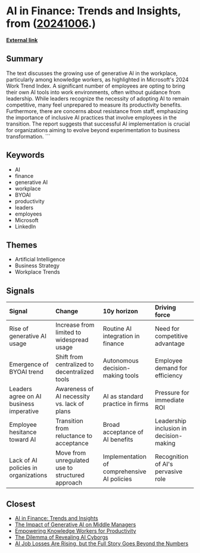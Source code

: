 # __AI in Finance: Trends and Insights__, from ([20241006](https://kghosh.substack.com/p/20241006).)

__[External link](https://fortune.com/2024/05/10/employees-secretly-bringing-ai-tools-work-microsoft-report/?_hsmi=324072369)__



## Summary

The text discusses the growing use of generative AI in the workplace, particularly among knowledge workers, as highlighted in Microsoft's 2024 Work Trend Index. A significant number of employees are opting to bring their own AI tools into work environments, often without guidance from leadership. While leaders recognize the necessity of adopting AI to remain competitive, many feel unprepared to measure its productivity benefits. Furthermore, there are concerns about resistance from staff, emphasizing the importance of inclusive AI practices that involve employees in the transition. The report suggests that successful AI implementation is crucial for organizations aiming to evolve beyond experimentation to business transformation.  ```

## Keywords

* AI
* finance
* generative AI
* workplace
* BYOAI
* productivity
* leaders
* employees
* Microsoft
* LinkedIn

## Themes

* Artificial Intelligence
* Business Strategy
* Workplace Trends

## Signals

| Signal                                  | Change                                           | 10y horizon                                 | Driving force                           |
|:----------------------------------------|:-------------------------------------------------|:--------------------------------------------|:----------------------------------------|
| Rise of generative AI usage             | Increase from limited to widespread usage        | Routine AI integration in finance           | Need for competitive advantage          |
| Emergence of BYOAI trend                | Shift from centralized to decentralized tools    | Autonomous decision-making tools            | Employee demand for efficiency          |
| Leaders agree on AI business imperative | Awareness of AI necessity vs. lack of plans      | AI as standard practice in firms            | Pressure for immediate ROI              |
| Employee hesitance toward AI            | Transition from reluctance to acceptance         | Broad acceptance of AI benefits             | Leadership inclusion in decision-making |
| Lack of AI policies in organizations    | Move from unregulated use to structured approach | Implementation of comprehensive AI policies | Recognition of AI's pervasive role      |

## Closest

* [AI in Finance: Trends and Insights](4aa95b7cab07b8a488c0b6830f63b671)
* [The Impact of Generative AI on Middle Managers](4427e1d7ce3ce8d0a6f40cb808f69b6a)
* [Empowering Knowledge Workers for Productivity](c407a926fe431205488024f43c47a801)
* [The Dilemma of Revealing AI Cyborgs](c42a95f16678ed3834840d48f8e775a3)
* [AI Job Losses Are Rising, but the Full Story Goes Beyond the Numbers](b0e031972e42be984d1309170155800e)